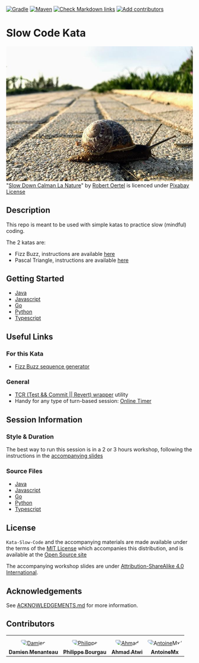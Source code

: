 [![Gradle](https://github.com/murex/Kata-Slow-Code/actions/workflows/gradle.yml/badge.svg)](https://github.com/murex/Kata-Slow-Code/actions/workflows/gradle.yml)
[![Maven](https://github.com/murex/Kata-Slow-Code/actions/workflows/maven.yml/badge.svg)](https://github.com/murex/Kata-Slow-Code/actions/workflows/maven.yml)
[![Check Markdown links](https://github.com/murex/Kata-Slow-Code/actions/workflows/markdown-link-check.yml/badge.svg)](https://github.com/murex/Kata-Slow-Code/actions/workflows/markdown-link-check.yml)
[![Add contributors](https://github.com/murex/Kata-Slow-Code/actions/workflows/contributors.yml/badge.svg)](https://github.com/murex/Kata-Slow-Code/actions/workflows/contributors.yml)

# Slow Code Kata

![Slow Snail](./images/slow-snail.jpg) <br>
"[Slow Down Calman La Nature](https://pixabay.com/fr/photos/slow-down-calmant-la-nature-4418450/)" by [Robert Oertel](https://pixabay.com/fr/users/durststrecke-7814966/) is licenced under [Pixabay License](https://pixabay.com/fr/service/license/)

## Description

This repo is meant to be used with simple katas to practice slow (mindful) coding.

The 2 katas are:
- Fizz Buzz, instructions are available [here](https://codingdojo.org/kata/FizzBuzz/)
- Pascal Triangle, instructions are available [here](https://en.wikipedia.org/wiki/Pascal%27s_triangle)

## Getting Started

- [Java](java/GETTING_STARTED.md)
- [Javascript](javascript/GETTING_STARTED.md)
- [Go](go/GETTING_STARTED.md)
- [Python](python/GETTING_STARTED.md)
- [Typescript](typescript/GETTING_STARTED.md)

## Useful Links

### For this Kata

- [Fizz Buzz sequence generator](https://catonmat.net/tools/generate-fizzbuzz-sequence)

### General

- [TCR (Test && Commit || Revert) wrapper](tcr/TCR.md) utility
- Handy for any type of turn-based session: [Online Timer](https://agility.jahed.dev/)

## Session Information

### Style & Duration

The best way to run this session is in a 2 or 3 hours workshop, following the instructions in the [accompanying slides](./slow%20(code)%20retreat.pptx)

### Source Files

- [Java](java)
- [Javascript](javascript)
- [Go](go)
- [Python](python)
- [Typescript](typescript)

## License

`Kata-Slow-Code` and the accompanying materials are made available
under the terms of the [MIT License](LICENSE.md) which accompanies this
distribution, and is available at the [Open Source site](https://opensource.org/licenses/MIT)

The accompanying workshop slides are under [Attribution-ShareAlike 4.0 International](http://creativecommons.org/licenses/by-sa/4.0/).

## Acknowledgements

See [ACKNOWLEDGEMENTS.md](ACKNOWLEDGEMENTS.md) for more information.

## Contributors

<table>
<tr>
    <td align="center" style="word-wrap: break-word; width: 150.0; height: 150.0">
        <a href=https://github.com/mengdaming>
            <img src=https://avatars.githubusercontent.com/u/1313765?v=4 width="100;"  style="border-radius:50%;align-items:center;justify-content:center;overflow:hidden;padding-top:10px" alt=Damien Menanteau/>
            <br />
            <sub style="font-size:14px"><b>Damien Menanteau</b></sub>
        </a>
    </td>
    <td align="center" style="word-wrap: break-word; width: 150.0; height: 150.0">
        <a href=https://github.com/philou>
            <img src=https://avatars.githubusercontent.com/u/23983?v=4 width="100;"  style="border-radius:50%;align-items:center;justify-content:center;overflow:hidden;padding-top:10px" alt=Philippe Bourgau/>
            <br />
            <sub style="font-size:14px"><b>Philippe Bourgau</b></sub>
        </a>
    </td>
    <td align="center" style="word-wrap: break-word; width: 150.0; height: 150.0">
        <a href=https://github.com/aatwi>
            <img src=https://avatars.githubusercontent.com/u/11088496?v=4 width="100;"  style="border-radius:50%;align-items:center;justify-content:center;overflow:hidden;padding-top:10px" alt=Ahmad Atwi/>
            <br />
            <sub style="font-size:14px"><b>Ahmad Atwi</b></sub>
        </a>
    </td>
    <td align="center" style="word-wrap: break-word; width: 150.0; height: 150.0">
        <a href=https://github.com/AntoineMx>
            <img src=https://avatars.githubusercontent.com/u/77109701?v=4 width="100;"  style="border-radius:50%;align-items:center;justify-content:center;overflow:hidden;padding-top:10px" alt=AntoineMx/>
            <br />
            <sub style="font-size:14px"><b>AntoineMx</b></sub>
        </a>
    </td>
</tr>
</table>
